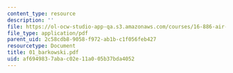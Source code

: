 ```yaml
---
content_type: resource
description: ''
file: https://ol-ocw-studio-app-qa.s3.amazonaws.com/courses/16-886-air-transportation-systems-architecting-spring-2004/af6949837abac02e11a005b37bda4052_01_barkowski.pdf
file_type: application/pdf
parent_uid: 2c58cdb8-9058-f972-ab1b-c1f056feb427
resourcetype: Document
title: 01_barkowski.pdf
uid: af694983-7aba-c02e-11a0-05b37bda4052
---
```

